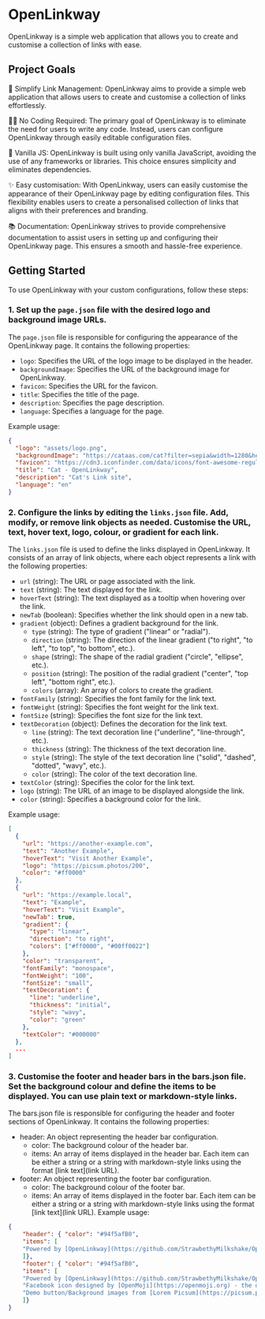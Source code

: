 # OpenLinkway
OpenLinkway is a simple web application that allows you to create and customise a collection of links with ease.

## Project Goals

🔗 Simplify Link Management: OpenLinkway aims to provide a simple web application that allows users to create and customise a collection of links effortlessly.

👩‍💻 No Coding Required: The primary goal of OpenLinkway is to eliminate the need for users to write any code. Instead, users can configure OpenLinkway through easily editable configuration files.

🍦 Vanilla JS: OpenLinkway is built using only vanilla JavaScript, avoiding the use of any frameworks or libraries. This choice ensures simplicity and eliminates dependencies.

✨ Easy customisation: With OpenLinkway, users can easily customise the appearance of their OpenLinkway page by editing configuration files. This flexibility enables users to create a personalised collection of links that aligns with their preferences and branding.

📚 Documentation: OpenLinkway strives to provide comprehensive documentation to assist users in setting up and configuring their OpenLinkway page. This ensures a smooth and hassle-free experience.

## Getting Started
To use OpenLinkway with your custom configurations, follow these steps:

### 1. Set up the `page.json` file with the desired logo and background image URLs.

The `page.json` file is responsible for configuring the appearance of the OpenLinkway page. It contains the following properties:

- `logo`: Specifies the URL of the logo image to be displayed in the header.
- `backgroundImage`: Specifies the URL of the background image for OpenLinkway.
- `favicon`: Specifies the URL for the favicon.
- `title`: Specifies the title of the page.
- `description`: Specifies the page description.
- `language`: Specifies a language for the page.

Example usage:
```json
{
  "logo": "assets/logo.png",
  "backgroundImage": "https://cataas.com/cat?filter=sepia&width=1280&height=720",
  "favicon": "https://cdn3.iconfinder.com/data/icons/font-awesome-regular-1/512/face-grin-squint-512.png",
  "title": "Cat - OpenLinkway",
  "description": "Cat's Link site",
  "language": "en"
}
```

### 2. Configure the links by editing the `links.json` file. Add, modify, or remove link objects as needed. Customise the URL, text, hover text, logo, colour, or gradient for each link.

The `links.json` file is used to define the links displayed in OpenLinkway. It consists of an array of link objects, where each object represents a link with the following properties:

 - `url` (string): The URL or page associated with the link.
 - `text` (string): The text displayed for the link.
 - `hoverText` (string): The text displayed as a tooltip when hovering over the link.
 - `newTab` (boolean): Specifies whether the link should open in a new tab.
 - `gradient` (object): Defines a gradient background for the link.
    - `type` (string): The type of gradient ("linear" or "radial").
    - `direction` (string): The direction of the linear gradient ("to right", "to left", "to top", "to bottom", etc.).
    - `shape` (string): The shape of the radial gradient ("circle", "ellipse", etc.).
    - `position` (string): The position of the radial gradient ("center", "top left", "bottom right", etc.).
    - `colors` (array): An array of colors to create the gradient.
 - `fontFamily` (string): Specifies the font family for the link text.
 - `fontWeight` (string): Specifies the font weight for the link text.
 - `fontSize` (string): Specifies the font size for the link text.
 - `textDecoration` (object): Defines the decoration for the link text.
    - `line` (string): The text decoration line ("underline", "line-through", etc.).
    - `thickness` (string): The thickness of the text decoration line.
    - `style` (string): The style of the text decoration line ("solid", "dashed", "dotted", "wavy", etc.).
    - `color` (string): The color of the text decoration line.
 - `textColor` (string): Specifies the color for the link text.
 - `logo` (string): The URL of an image to be displayed alongside the link.
 - `color` (string): Specifies a background color for the link.

Example usage:
```json
[
  {
    "url": "https://another-example.com",
    "text": "Another Example",
    "hoverText": "Visit Another Example",
    "logo": "https://picsum.photos/200",
    "color": "#ff0000"
  },
  {
    "url": "https://example.local",
    "text": "Example",
    "hoverText": "Visit Example",
    "newTab": true,
    "gradient": {
      "type": "linear",
      "direction": "to right",
      "colors": ["#ff0000", "#00ff0022"]
    },
    "color": "transparent",
    "fontFamily": "monospace",
    "fontWeight": "100",
    "fontSize": "small",
    "textDecoration": {
      "line": "underline",
      "thickness": "initial",
      "style": "wavy",
      "color": "green"
    },
    "textColor": "#000000"
  },
  ...
]
```

### 3. Customise the footer and header bars in the bars.json file. Set the background colour and define the items to be displayed. You can use plain text or markdown-style links.
The bars.json file is responsible for configuring the header and footer sections of OpenLinkway. It contains the following properties:

 - header: An object representing the header bar configuration.
    - color: The background colour of the header bar.
    - items: An array of items displayed in the header bar. Each item can be either a string or a string with markdown-style links using the format [link text](link URL).
 - footer: An object representing the footer bar configuration.
    - color: The background colour of the footer bar.
    - items: An array of items displayed in the footer bar. Each item can be either a string or a string with markdown-style links using the format [link text](link URL).
Example usage:
```json
{
    "header": { "color": "#94f5afB0",
    "items": [
    "Powered by [OpenLinkway](https://github.com/StrawbethyMilkshake/OpenLinkway) create your own!"
    ]},
    "footer": { "color": "#94f5afB0",
    "items": [
    "Powered by [OpenLinkway](https://github.com/StrawbethyMilkshake/OpenLinkway) create your own!",
    "Facebook icon designed by [OpenMoji](https://openmoji.org) - the open-source emoji and icon project. License: [CC BY-SA 4.0](https://creativecommons.org/licenses/by-sa/4.0/)",
    "Demo button/Background images from [Lorem Picsum](https://picsum.photos) and [Cat as a service](https://cataas.com/)"
    ]}
}
```
